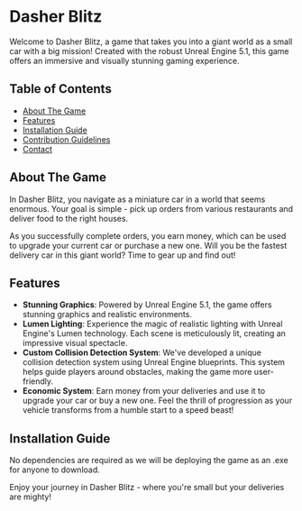 # Dasher Blitz

Welcome to Dasher Blitz, a game that takes you into a giant world as a small car with a big mission! Created with the robust Unreal Engine 5.1, this game offers an immersive and visually stunning gaming experience. 

## Table of Contents
- [About The Game](#about-the-game)
- [Features](#features)
- [Installation Guide](#installation-guide)
- [Contribution Guidelines](#contribution-guidelines)
- [Contact](#contact)

## About The Game

In Dasher Blitz, you navigate as a miniature car in a world that seems enormous. Your goal is simple - pick up orders from various restaurants and deliver food to the right houses. 

As you successfully complete orders, you earn money, which can be used to upgrade your current car or purchase a new one. Will you be the fastest delivery car in this giant world? Time to gear up and find out!

## Features

- **Stunning Graphics**: Powered by Unreal Engine 5.1, the game offers stunning graphics and realistic environments. 
- **Lumen Lighting**: Experience the magic of realistic lighting with Unreal Engine's Lumen technology. Each scene is meticulously lit, creating an impressive visual spectacle.
- **Custom Collision Detection System**: We've developed a unique collision detection system using Unreal Engine blueprints. This system helps guide players around obstacles, making the game more user-friendly.
- **Economic System**: Earn money from your deliveries and use it to upgrade your car or buy a new one. Feel the thrill of progression as your vehicle transforms from a humble start to a speed beast!

## Installation Guide

No dependencies are required as we will be deploying the game as an .exe for anyone to download.

Enjoy your journey in Dasher Blitz - where you're small but your deliveries are mighty!
